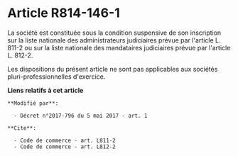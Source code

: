# Article R814-146-1

La société est constituée sous la condition suspensive de son inscription sur la liste nationale des administrateurs
judiciaires prévue par l'article L. 811-2 ou sur la liste nationale des mandataires judiciaires prévue par l'article L.
812-2.

Les dispositions du présent article ne sont pas applicables aux sociétés pluri-professionnelles d'exercice.

**Liens relatifs à cet article**

	**Modifié par**:

	  - Décret n°2017-796 du 5 mai 2017 - art. 1

	**Cite**:

	  - Code de commerce - art. L811-2
	  - Code de commerce - art. L812-2
